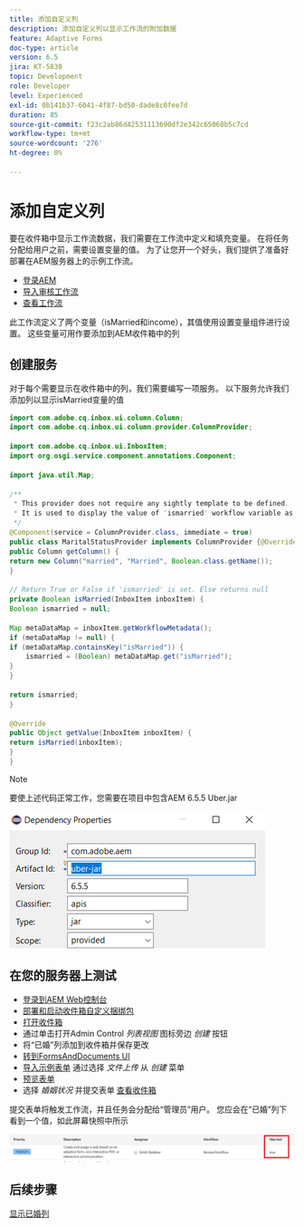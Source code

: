 ```yaml
---
title: 添加自定义列
description: 添加自定义列以显示工作流的附加数据
feature: Adaptive Forms
doc-type: article
version: 6.5
jira: KT-5830
topic: Development
role: Developer
level: Experienced
exl-id: 0b141b37-6041-4f87-bd50-dade8c0fee7d
duration: 85
source-git-commit: f23c2ab86d42531113690df2e342c65060b5c7cd
workflow-type: tm+mt
source-wordcount: '276'
ht-degree: 0%

---
```


# 添加自定义列

要在收件箱中显示工作流数据，我们需要在工作流中定义和填充变量。 在将任务分配给用户之前，需要设置变量的值。 为了让您开一个好头，我们提供了准备好部署在AEM服务器上的示例工作流。

* [登录AEM](http://localhost:4502/crx/de/index.jsp)
* [导入审核工作流](assets/review-workflow.zip)
* [查看工作流](http://localhost:4502/editor.html/conf/global/settings/workflow/models/reviewworkflow.html)

此工作流定义了两个变量（isMarried和income），其值使用设置变量组件进行设置。 这些变量可用作要添加到AEM收件箱中的列

## 创建服务

对于每个需要显示在收件箱中的列，我们需要编写一项服务。 以下服务允许我们添加列以显示isMarried变量的值

```java
import com.adobe.cq.inbox.ui.column.Column;
import com.adobe.cq.inbox.ui.column.provider.ColumnProvider;

import com.adobe.cq.inbox.ui.InboxItem;
import org.osgi.service.component.annotations.Component;

import java.util.Map;

/**
 * This provider does not require any sightly template to be defined.
 * It is used to display the value of 'ismarried' workflow variable as a column in inbox
 */
@Component(service = ColumnProvider.class, immediate = true)
public class MaritalStatusProvider implements ColumnProvider {@Override
public Column getColumn() {
return new Column("married", "Married", Boolean.class.getName());
}

// Return True or False if 'ismarried' is set. Else returns null
private Boolean isMarried(InboxItem inboxItem) {
Boolean ismarried = null;

Map metaDataMap = inboxItem.getWorkflowMetadata();
if (metaDataMap != null) {
if (metaDataMap.containsKey("isMarried")) {
    ismarried = (Boolean) metaDataMap.get("isMarried");
}
}

return ismarried;
}

@Override
public Object getValue(InboxItem inboxItem) {
return isMarried(inboxItem);
}
}
```

>[!NOTE]
>
>要使上述代码正常工作，您需要在项目中包含AEM 6.5.5 Uber.jar

![uber-jar](assets/uber-jar.PNG)

## 在您的服务器上测试

* [登录到AEM Web控制台](http://localhost:4502/system/console/bundles)
* [部署和启动收件箱自定义捆绑包](assets/inboxcustomization.inboxcustomization.core-1.0-SNAPSHOT.jar)
* [打开收件箱](http://localhost:4502/aem/inbox)
* 通过单击打开Admin Control _列表视图_ 图标旁边 _创建_ 按钮
* 将“已婚”列添加到收件箱并保存更改
* [转到FormsAndDocuments UI](http://localhost:4502/aem/forms.html/content/dam/formsanddocuments)
* [导入示例表单](assets/snap-form.zip) 通过选择 _文件上传_ 从 _创建_ 菜单
* [预览表单](http://localhost:4502/content/dam/formsanddocuments/snapform/jcr:content?wcmmode=disabled)
* 选择 _婚姻状况_ 并提交表单
  [查看收件箱](http://localhost:4502/aem/inbox)

提交表单将触发工作流，并且任务会分配给“管理员”用户。 您应会在“已婚”列下看到一个值，如此屏幕快照中所示

![已婚列](assets/married-column.PNG)

## 后续步骤

[显示已婚列](./use-sightly-template.md)
